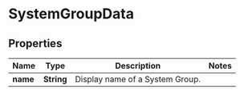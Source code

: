 
# SystemGroupData

## Properties
Name | Type | Description | Notes
------------ | ------------- | ------------- | -------------
**name** | **String** | Display name of a System Group. | 




